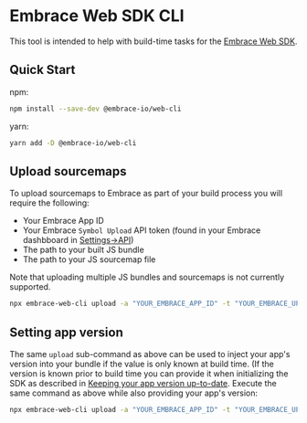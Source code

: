 # Embrace Web SDK CLI

This tool is intended to help with build-time tasks for the [Embrace Web SDK](../README.md).

## Quick Start

npm:

```sh
npm install --save-dev @embrace-io/web-cli
```

yarn:

```sh
yarn add -D @embrace-io/web-cli
```

## Upload sourcemaps

To upload sourcemaps to Embrace as part of your build process you will require the following:
* Your Embrace App ID
* Your Embrace `Symbol Upload` API token (found in your Embrace dashbboard in
[Settings->API](https://dash.embrace.io/settings/organization/api))
* The path to your built JS bundle
* The path to your JS sourcemap file

Note that uploading multiple JS bundles and sourcemaps is not currently supported.

```sh
npx embrace-web-cli upload -a "YOUR_EMBRACE_APP_ID" -t "YOUR_EMBRACE_UPLOAD_API_TOKEN" -b "BUNDLE_PATH" -m "SOURCE_MAP_PATH"
```

## Setting app version

The same `upload` sub-command as above can be used to inject your app's version into your bundle if the value is only
known at build time. (If the version is known prior to build time you can provide it when initializing the SDK as
described in [Keeping your app version up-to-date](../README.md#including-the-sdk-as-a-code-snippet-from-cdn). Execute
the same command as above while also providing your app's version:

```sh
npx embrace-web-cli upload -a "YOUR_EMBRACE_APP_ID" -t "YOUR_EMBRACE_UPLOAD_API_TOKEN" -b "BUNDLE_PATH" -m "SOURCE_MAP_PATH" --app-version "APP_VERSION"
```
